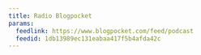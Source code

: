 ```yaml
---
title: Radio Blogpocket
params:
  feedlink: https://www.blogpocket.com/feed/podcast
  feedid: 1db13989ec131eabaa417f5b4afda42c
---
```

